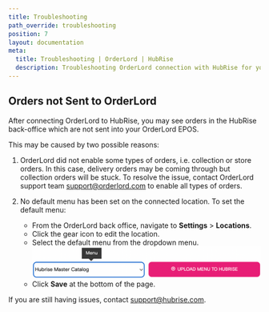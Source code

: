 ```yaml
---
title: Troubleshooting
path_override: troubleshooting
position: 7
layout: documentation
meta:
  title: Troubleshooting | OrderLord | HubRise
  description: Troubleshooting OrderLord connection with HubRise for your EPOS and other apps to work as a cohesive whole. Connect apps and synchronise your data.
---
```


## Orders not Sent to OrderLord

After connecting OrderLord to HubRise, you may see orders in the HubRise back-office which are not sent into your OrderLord EPOS.

This may be caused by two possible reasons:

1. OrderLord did not enable some types of orders, i.e. collection or store orders. In this case, delivery orders may be coming through but collection orders will be stuck. To resolve the issue, contact OrderLord support team support@orderlord.com to enable all types of orders.

2. No default menu has been set on the connected location.
   To set the default menu:
   - From the OrderLord back office, navigate to **Settings** > **Locations**.
   - Click the gear icon to edit the location.
   - Select the default menu from the dropdown menu.
     ![Set default menu](./images/001-set-default-menu.png)
   - Click **Save** at the bottom of the page.

If you are still having issues, contact support@hubrise.com.
